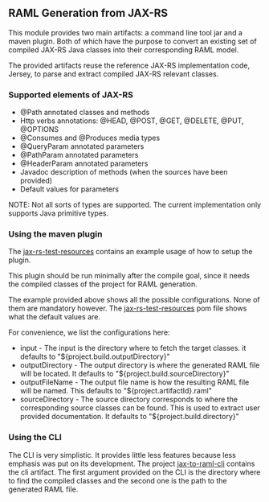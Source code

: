 ## RAML Generation from JAX-RS
This module provides two main artifacts: a command line tool jar and a maven plugin.
Both of which have the purpose to convert an existing set of compiled JAX-RS Java classes
into their corresponding RAML model.

The provided artifacts reuse the reference JAX-RS implementation code, Jersey, to parse
and extract compiled JAX-RS relevant classes.

### Supported elements of JAX-RS
- @Path annotated classes and methods
- Http verbs annotations: @HEAD, @POST, @GET, @DELETE, @PUT, @OPTIONS
- @Consumes and @Produces media types
- @QueryParam annotated parameters
- @PathParam annotated parameters
- @HeaderParam annotated parameters
- Javadoc description of methods (when the sources have been provided)
- Default values for parameters

NOTE: Not all sorts of types are supported. The current implementation only
supports Java primitive types.

### Using the maven plugin
The [jax-rs-test-resources](/jaxrs-test-resources/pom.xml) contains an example usage of how to
setup the plugin.

This plugin should be run minimally after the compile goal, since it needs the compiled classes of
the project for RAML generation.

The example provided above shows all the possible configurations. None of them are mandatory however.
The [jax-rs-test-resources](/jaxrs-test-resources/pom.xml) pom file shows what the default values are.

For convenience, we list the configurations here:
- input - The input is the directory where to fetch the target classes.
  it defaults to "${project.build.outputDirectory}"
- outputDirectory - The output directory is where the generated RAML file will
  be located. It defaults to "${project.build.sourceDirectory}"
- outputFileName - The output file name is how the resulting RAML file will be named.
  This defaults to "${project.artifactId}.raml"
- sourceDirectory - The source directory corresponds to where the corresponding source
  classes can be found. This is used to extract user provided documentation. It
  defaults to "${project.build.directory}"

### Using the CLI
The CLI is very simplistic. It provides little less features because less emphasis was put on its development.
The project [jax-to-raml-cli](/jaxrs-to-raml-cli/pom.xml) contains the cli artifact.
The first argument provided on the CLI is the directory where to find the compiled classes and
the second one is the path to the generated RAML file.
